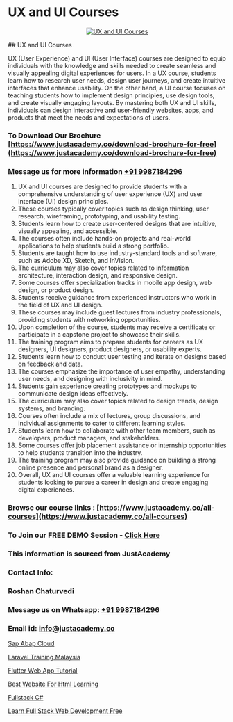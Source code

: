 # UX and UI Courses

<p align="center">
  <a href="https://justacademy.co/all-courses">
    <img src="https://ibb.co/CngWr2j" alt="UX and UI Courses">
  </a>
</p>
## UX and UI Courses

UX (User Experience) and UI (User Interface) courses are designed to equip individuals with the knowledge and skills needed to create seamless and visually appealing digital experiences for users. In a UX course, students learn how to research user needs, design user journeys, and create intuitive interfaces that enhance usability. On the other hand, a UI course focuses on teaching students how to implement design principles, use design tools, and create visually engaging layouts. By mastering both UX and UI skills, individuals can design interactive and user-friendly websites, apps, and products that meet the needs and expectations of users.
### To Download Our Brochure [https://www.justacademy.co/download-brochure-for-free](https://www.justacademy.co/download-brochure-for-free)
### Message us for more information [+91 9987184296](https://api.whatsapp.com/send?phone=919987184296)
1) UX and UI courses are designed to provide students with a comprehensive understanding of user experience (UX) and user interface (UI) design principles.
2) These courses typically cover topics such as design thinking, user research, wireframing, prototyping, and usability testing.
3) Students learn how to create user-centered designs that are intuitive, visually appealing, and accessible.
4) The courses often include hands-on projects and real-world applications to help students build a strong portfolio.
5) Students are taught how to use industry-standard tools and software, such as Adobe XD, Sketch, and InVision.
6) The curriculum may also cover topics related to information architecture, interaction design, and responsive design.
7) Some courses offer specialization tracks in mobile app design, web design, or product design.
8) Students receive guidance from experienced instructors who work in the field of UX and UI design.
9) These courses may include guest lectures from industry professionals, providing students with networking opportunities.
10) Upon completion of the course, students may receive a certificate or participate in a capstone project to showcase their skills.
11) The training program aims to prepare students for careers as UX designers, UI designers, product designers, or usability experts.
12) Students learn how to conduct user testing and iterate on designs based on feedback and data.
13) The courses emphasize the importance of user empathy, understanding user needs, and designing with inclusivity in mind.
14) Students gain experience creating prototypes and mockups to communicate design ideas effectively.
15) The curriculum may also cover topics related to design trends, design systems, and branding.
16) Courses often include a mix of lectures, group discussions, and individual assignments to cater to different learning styles.
17) Students learn how to collaborate with other team members, such as developers, product managers, and stakeholders.
18) Some courses offer job placement assistance or internship opportunities to help students transition into the industry.
19) The training program may also provide guidance on building a strong online presence and personal brand as a designer.
20) Overall, UX and UI courses offer a valuable learning experience for students looking to pursue a career in design and create engaging digital experiences.

### Browse our course links : [https://www.justacademy.co/all-courses](https://www.justacademy.co/all-courses) 
### To Join our FREE DEMO Session - [Click Here](https://www.justacademy.co/register-for-course-demo)


### This information is sourced from JustAcademy
### Contact Info:
### Roshan Chaturvedi
### Message us on Whatsapp: [+91 9987184296](https://api.whatsapp.com/send?phone=919987184296)
### Email id: [info@justacademy.co](mailto:info@justacademy.co)
                
[Sap Abap Cloud](https://www.linkedin.com/pulse/sap-abap-cloud-software-training-sunnyvale-gcfgc/)

[Laravel Training Malaysia](https://www.linkedin.com/pulse/laravel-training-malaysia-justacademy-ahmedabad-y67me?trackingId=bxLT%2FkNUpGpPnOOmmYNZ0A%3D%3D&lipi=urn%3Ali%3Apage%3Ad_flagship3_company_admin%3BBylBlMTlRO%2BPitwDv%2FJk0g%3D%3D)

[Flutter Web App Tutorial](https://medium.com/@justacademytraining/flutter-web-app-tutorial-4c7ef2bcc028)

[Best Website For Html Learning](https://medium.com/@ranemanish460/best-website-for-html-learning-98b151979af9)

[Fullstack C#](https://justacademyin.github.io/Articles/Fullstack-C#)

[Learn Full Stack Web Development Free](https://justacademyin.github.io/justacademy/learn-full-stack-web-development-free)

